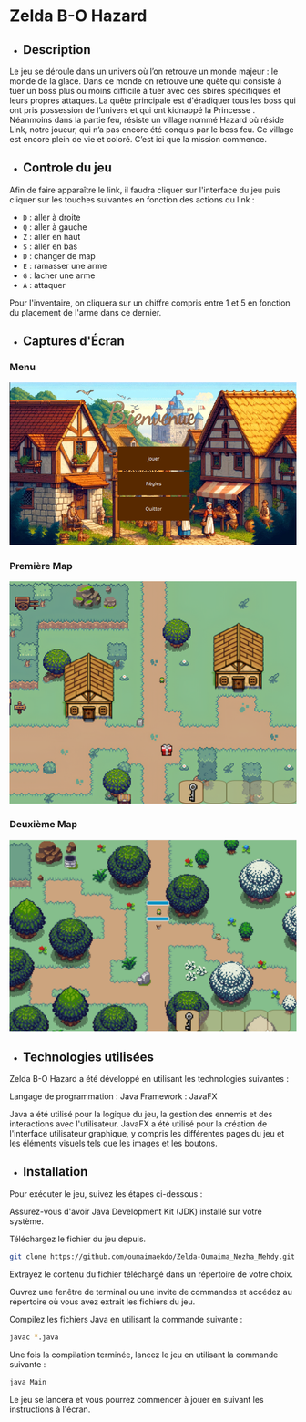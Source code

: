# Zelda B-O Hazard

- ## Description


Le jeu se déroule dans un univers où l’on retrouve un monde majeur : le monde de la glace. Dans ce monde on retrouve une quête qui consiste à tuer un boss plus ou moins difficile à tuer avec ces sbires spécifiques et leurs propres attaques.
La quête principale est d'éradiquer tous les boss qui ont pris possession de l’univers et qui ont kidnappé la Princesse . 
Néanmoins dans la partie feu, résiste un village nommé Hazard où réside Link, notre joueur, qui n’a pas encore été conquis par le boss feu. Ce village est encore plein de vie et coloré. C’est ici que la mission commence. 


- ## Controle du jeu

Afin de faire apparaître le link, il faudra cliquer sur l'interface du jeu puis cliquer sur les touches suivantes en fonction des actions du link : 

- `D` : aller à droite
- `Q` : aller à gauche
- `Z` : aller en haut
- `S` : aller en bas
- `D` : changer de map
- `E` : ramasser une arme
- `G` : lacher une arme
- `A` : attaquer
 
Pour l'inventaire, on cliquera sur un chiffre compris entre 1 et 5 en fonction du placement de l'arme dans ce dernier.


- ## Captures d'Écran


### Menu

![Menu](readme-images/menu.png)



### Première Map

![Map d'entrée](readme-images/map-principale.png)


### Deuxième Map

![Map d'entrée](readme-images/2e-map.png)

- ## Technologies utilisées 

Zelda B-O Hazard a été développé en utilisant les technologies suivantes :

Langage de programmation : Java
Framework : JavaFX

Java a été utilisé pour la logique du jeu, la gestion des ennemis et des interactions avec l'utilisateur. JavaFX a été utilisé pour la création de l'interface utilisateur graphique, y compris les différentes pages du jeu et les éléments visuels tels que les images et les boutons.

- ## Installation

Pour exécuter le jeu, suivez les étapes ci-dessous :

Assurez-vous d'avoir Java Development Kit (JDK) installé sur votre système.

Téléchargez le fichier du jeu depuis.

```bash
git clone https://github.com/oumaimaekdo/Zelda-Oumaima_Nezha_Mehdy.git
```
Extrayez le contenu du fichier téléchargé dans un répertoire de votre choix.

Ouvrez une fenêtre de terminal ou une invite de commandes et accédez au répertoire où vous avez extrait les fichiers du jeu.

Compilez les fichiers Java en utilisant la commande suivante :

```bash
javac *.java
```
Une fois la compilation terminée, lancez le jeu en utilisant la commande suivante :

```bash
java Main
```
Le jeu se lancera et vous pourrez commencer à jouer en suivant les instructions à l'écran.

